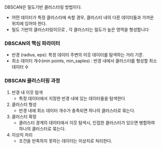 DBSCAN은 밀도기반 클러스터링 방법이다.
- 어떤 데이터가 특정 클러스터에 속할 경우, 클러스터 내의 다른 데이터들과 가까운 위치에 있어야 한다.
- 밀도  기반의 클러스터링이므로 , 각 클러스터는 밀도가 높은 영역을 형성합니다


### DBSCAN의 핵심 파라미터
- 반경 (radius, eps): 특정 데이터 주변의 이웃 데이터를 탐색하는 거리 기준.
- 최소 데이터 개수(min points, min_saples) : 반경 내에서 클러스터를 형성할 최소 데이터 수

### DBSCAN 클러스터링 과정
1. 반경 내 이웃 탐색
	- 특정 데이터에서 지정한 반경 내에 있는 데이터들을 탐색한다
2. 클러스터 형성
	- 반경 내에 최소 데이터 개수가 충족되면 하나의 클러스터로 묶는다.
3. 클러스터 확장
	- 클러스터 경계의 데이터에서 이웃 탐색시, 인접한 클러스터가 있으면 병합하여 하나의 클러스터로 묶는다.
4. 이상치 처리
	- 조건을 만족하지 못하는 데이터는 이상치로 처리한다.
